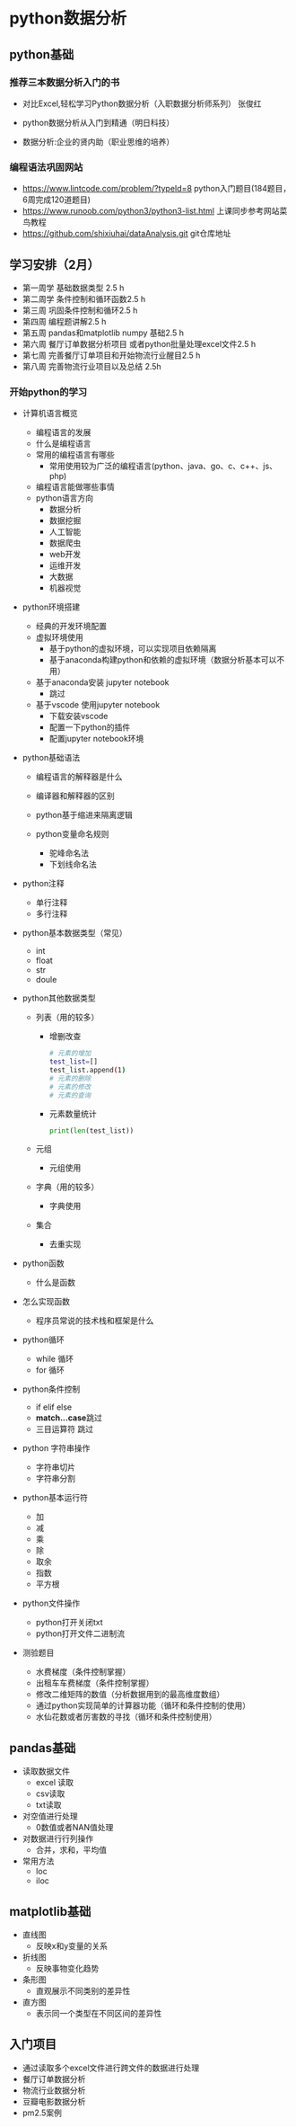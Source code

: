 # python数据分析

## python基础 

### 推荐三本数据分析入门的书

* 对比Excel,轻松学习Python数据分析（入职数据分析师系列） 张俊红

* python数据分析从入门到精通（明日科技）

* 数据分析:企业的贤内助（职业思维的培养）

### 编程语法巩固网站

* https://www.lintcode.com/problem/?typeId=8 python入门题目(184题目，6周完成120道题目)
* https://www.runoob.com/python3/python3-list.html  上课同步参考网站菜鸟教程 
* https://github.com/shixiuhai/dataAnalysis.git  git仓库地址

## 学习安排（2月）

* 第一周学 基础数据类型 2.5 h
* 第二周学 条件控制和循环函数2.5 h
* 第三周 巩固条件控制和循环2.5 h
* 第四周 编程题讲解2.5 h
* 第五周 pandas和matplotlib numpy 基础2.5 h
* 第六周 餐厅订单数据分析项目 或者python批量处理excel文件2.5 h
* 第七周 完善餐厅订单项目和开始物流行业醒目2.5 h
* 第八周 完善物流行业项目以及总结 2.5h

### 开始python的学习

* 计算机语言概览

  * 编程语言的发展
  * 什么是编程语言
  * 常用的编程语言有哪些
    * 常用使用较为广泛的编程语言(python、java、go、c、c++、js、php)
  * 编程语言能做哪些事情
  * python语言方向
    * 数据分析
    * 数据挖掘
    * 人工智能
    * 数据爬虫
    * web开发
    * 运维开发
    * 大数据
    * 机器视觉

* python环境搭建

  * 经典的开发环境配置
  * 虚拟环境使用
    * 基于python的虚拟环境，可以实现项目依赖隔离
    * 基于anaconda构建python和依赖的虚拟环境（数据分析基本可以不用）
  * 基于anaconda安装 jupyter notebook
    * 跳过
  * 基于vscode 使用jupyter notebook
    * 下载安装vscode
    * 配置一下python的插件
    * 配置jupyter notebook环境

* python基础语法

  * 编程语言的解释器是什么
  * 编译器和解释器的区别

  * python基于缩进来隔离逻辑
  * python变量命名规则
    * 驼峰命名法
    * 下划线命名法

* python注释

  * 单行注释
  * 多行注释

* python基本数据类型（常见）

  * int
  * float
  * str
  * doule

* python其他数据类型

  * 列表（用的较多）

    * 增删改查

      ```bash
      # 元素的增加
      test_list=[]
      test_list.append(1)
      # 元素的删除
      # 元素的修改
      # 元素的查询
      ```

    * 元素数量统计

      ```python
      print(len(test_list))
      ```

      

  * 元组

    * 元组使用

  * 字典（用的较多）

    * 字典使用

  * 集合

    * 去重实现

* python函数

  * 什么是函数
* 怎么实现函数
  * 程序员常说的技术栈和框架是什么

* python循环

  * while 循环
  * for 循环

* python条件控制

  * if elif else
  * **match...case**跳过
  * 三目运算符  跳过 

* python 字符串操作
  * 字符串切片
  * 字符串分割
  
* python基本运行符
  * 加
  * 减
  * 乘
  * 除
  * 取余
  * 指数
  * 平方根
  
* python文件操作
  * python打开关闭txt
  * python打开文件二进制流

* 测验题目
  * 水费梯度（条件控制掌握）
  * 出租车车费梯度（条件控制掌握）
  * 修改二维矩阵的数值（分析数据用到的最高维度数组）
  * 通过python实现简单的计算器功能（循环和条件控制的使用）
  * 水仙花数或者厉害数的寻找（循环和条件控制使用）

## pandas基础

* 读取数据文件
  * excel 读取
  * csv读取
  * txt读取
* 对空值进行处理
  * 0数值或者NAN值处理
* 对数据进行行列操作
  * 合并，求和，平均值
* 常用方法
  * loc
  * iloc

## matplotlib基础

* 直线图
  * 反映x和y变量的关系
* 折线图
  * 反映事物变化趋势
* 条形图
  * 直观展示不同类别的差异性
* 直方图
  * 表示同一个类型在不同区间的差异性

## 入门项目

* 通过读取多个excel文件进行跨文件的数据进行处理
* 餐厅订单数据分析
* 物流行业数据分析
* 豆瓣电影数据分析
* pm2.5案例

